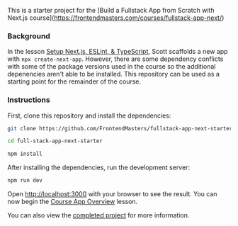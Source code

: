 This is a starter project for the ]Build a Fullstack App from Scratch with Next.js course](https://frontendmasters.com/courses/fullstack-app-next/)

### Background
In the lesson [Setup Next.js, ESLint, & TypeScript](https://frontendmasters.com/courses/fullstack-app-next/setup-next-js-eslint-typescript/), Scott scaffolds a new app with `npx create-next-app`. However, there are some dependency conflicts with some of the package versions used in the course so the additional depenencies aren't able to be installed. This repository can be used as a starting point for the remainder of the course.

### Instructions

First, clone this repository and install the dependencies:
```bash
git clone https://github.com/FrontendMasters/fullstack-app-next-starter.git

cd full-stack-app-next-starter

npm install
```

After installing the dependencies, run the development server:
```bash
npm run dev
```

Open [http://localhost:3000](http://localhost:3000) with your browser to see the result. You can now begin the [Course App Overview](https://frontendmasters.com/courses/fullstack-app-next/course-app-overview/) lesson.

You can also view the [completed project](https://github.com/Hendrixer/fullstack-music) for more information.